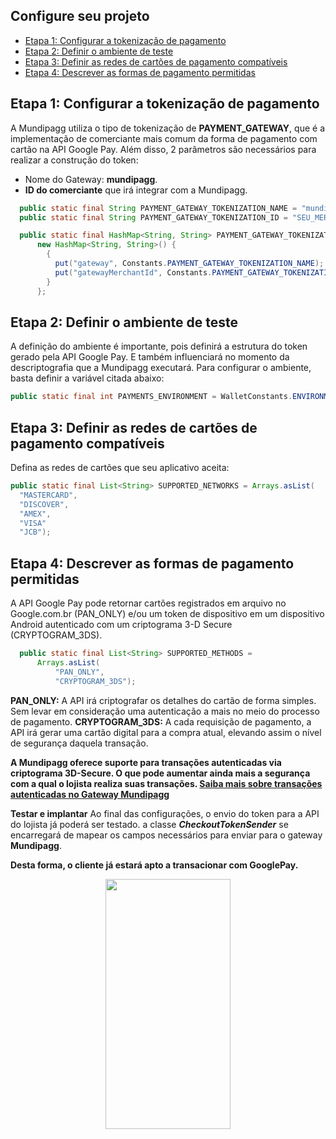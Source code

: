 
## **Configure seu projeto**
* [Etapa 1: Configurar a tokenização de pagamento](https://docs.mundipagg.com/v1/docs/google-paytm#section--etapa-1-configurar-a-tokeniza-o-de-pagamento-)
* [Etapa 2: Definir o ambiente de teste](https://docs.mundipagg.com/v1/docs/google-paytm#section--etapa-2-definir-o-ambiente-de-teste-)
* [Etapa 3: Definir as redes de cartões de pagamento compatíveis](https://docs.mundipagg.com/v1/docs/google-paytm#section--etapa-3-definir-as-redes-de-cart-es-de-pagamento-compat-veis-)
* [Etapa 4: Descrever as formas de pagamento permitidas](https://docs.mundipagg.com/v1/docs/google-paytm#section--etapa-4-descrever-as-formas-de-pagamento-permitidas-)


## **Etapa 1: Configurar a tokenização de pagamento**
A Mundipagg utiliza o tipo de tokenização de **PAYMENT_GATEWAY**, que é a implementação de comerciante mais comum da forma de pagamento com cartão na API Google Pay.
Além disso, 2 parâmetros são necessários para realizar a construção do token: 
- Nome do Gateway: **mundipagg**.
- **ID do comerciante** que irá integrar com a Mundipagg.


``` java
  public static final String PAYMENT_GATEWAY_TOKENIZATION_NAME = "mundipagg";
  public static final String PAYMENT_GATEWAY_TOKENIZATION_ID = "SEU_MERCHANT_ID";

  public static final HashMap<String, String> PAYMENT_GATEWAY_TOKENIZATION_PARAMETERS =
      new HashMap<String, String>() {
        {
          put("gateway", Constants.PAYMENT_GATEWAY_TOKENIZATION_NAME);
          put("gatewayMerchantId", Constants.PAYMENT_GATEWAY_TOKENIZATION_ID);
        }
      };
```

## **Etapa 2: Definir o ambiente de teste**
A definição do ambiente é importante, pois definirá a estrutura do token gerado pela API Google Pay. E também influenciará no momento da descriptografia que a Mundipagg executará.
Para configurar o ambiente, basta definir a variável citada abaixo:
``` java
public static final int PAYMENTS_ENVIRONMENT = WalletConstants.ENVIRONMENT_TEST;
```



## Etapa 3: Definir as redes de cartões de pagamento compatíveis 
Defina as redes de cartões que seu aplicativo aceita:
``` java
public static final List<String> SUPPORTED_NETWORKS = Arrays.asList(
  "MASTERCARD",	
  "DISCOVER",  
  "AMEX",    
  "VISA"
  "JCB");
```

## **Etapa 4: Descrever as formas de pagamento permitidas**
A API Google Pay pode retornar cartões registrados em arquivo no Google.com.br (PAN_ONLY) e/ou um token de dispositivo em um dispositivo Android autenticado com um criptograma 3-D Secure (CRYPTOGRAM_3DS).
``` java
  public static final List<String> SUPPORTED_METHODS =
      Arrays.asList(
          "PAN_ONLY",
          "CRYPTOGRAM_3DS");
  ```
**PAN_ONLY:** A API irá criptografar os detalhes do cartão de forma simples. Sem levar em consideração uma autenticação a mais no meio do processo de pagamento.
**CRYPTOGRAM_3DS:** A cada requisição de pagamento, a API irá gerar uma cartão digital para a compra atual, elevando assim o nível de segurança daquela transação.

**A Mundipagg oferece suporte para transações autenticadas via criptograma 3D-Secure. O que pode aumentar ainda mais a segurança com a qual o lojista realiza suas transações. [Saiba mais sobre transações autenticadas no Gateway Mundipagg](https://docs.mundipagg.com/v1/reference?showHidden=0922f#cart%C3%A3o-de-d%C3%A9bito-1)**

**Testar e implantar**
Ao final das configurações, o envio do token para a API do lojista já poderá ser testado.
a classe ***CheckoutTokenSender***  se encarregará de mapear os campos necessários para enviar para o gateway **Mundipagg**. 

**Desta forma, o cliente já estará apto a transacionar com GooglePay.**
<center><img src="https://files.readme.io/06ae222-b8211fb-GPay-android-mock.png" width="200" height="400" /></center>

